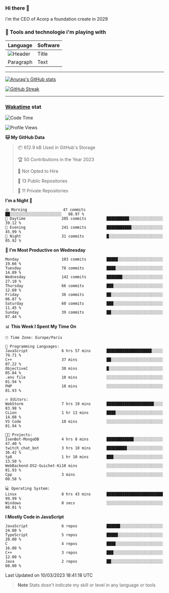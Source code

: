 ### Hi there 👋

i'm the CEO of Acorp a foundation create in 2029  

### 🧰 Tools and technologie i'm playing with

 | Language | Software |
| ----------- | ----------- |
| ![Header](https://img.shields.io/badge/Nuxt3-green&style=for-the-badge&logo=nustjs&logoColor=00DC82) | Title |
| Paragraph | Text |

---

[![Anurag's GitHub stats](https://github-readme-stats.vercel.app/api?username=ackimixs&show_icons=true&theme=github_dark&count_private=true)](https://www.ackimixs.xyz)

[![GitHub Streak](https://github-readme-streak-stats.herokuapp.com?user=Ackimixs&theme=github-dark-blue&date_format=j%20M%5B%20Y%5D&mode=weekly)](https://git.io/streak-stats)

---
 
 ### [Wakatime](https://wakatime.com/) stat

<!--START_SECTION:waka-->
![Code Time](http://img.shields.io/badge/Code%20Time-415%20hrs%2033%20mins-blue)

![Profile Views](http://img.shields.io/badge/Profile%20Views-10-blue)

**🐱 My GitHub Data** 

> 📦 612.9 kB Used in GitHub's Storage 
 > 
> 🏆 50 Contributions in the Year 2023
 > 
> 🚫 Not Opted to Hire
 > 
> 📜 13 Public Repositories 
 > 
> 🔑 11 Private Repositories 
 > 
**I'm a Night 🦉** 

```text
🌞 Morning                47 commits          ██░░░░░░░░░░░░░░░░░░░░░░░   08.97 % 
🌆 Daytime                205 commits         ██████████░░░░░░░░░░░░░░░   39.12 % 
🌃 Evening                241 commits         ███████████░░░░░░░░░░░░░░   45.99 % 
🌙 Night                  31 commits          █░░░░░░░░░░░░░░░░░░░░░░░░   05.92 % 
```
📅 **I'm Most Productive on Wednesday** 

```text
Monday                   103 commits         █████░░░░░░░░░░░░░░░░░░░░   19.66 % 
Tuesday                  78 commits          ████░░░░░░░░░░░░░░░░░░░░░   14.89 % 
Wednesday                142 commits         ███████░░░░░░░░░░░░░░░░░░   27.10 % 
Thursday                 66 commits          ███░░░░░░░░░░░░░░░░░░░░░░   12.60 % 
Friday                   36 commits          ██░░░░░░░░░░░░░░░░░░░░░░░   06.87 % 
Saturday                 60 commits          ███░░░░░░░░░░░░░░░░░░░░░░   11.45 % 
Sunday                   39 commits          ██░░░░░░░░░░░░░░░░░░░░░░░   07.44 % 
```


📊 **This Week I Spent My Time On** 

```text
🕑︎ Time Zone: Europe/Paris

💬 Programming Languages: 
JavaScript               6 hrs 57 mins       ████████████████████░░░░░   79.71 % 
C++                      37 mins             ██░░░░░░░░░░░░░░░░░░░░░░░   07.22 % 
ObjectiveC               30 mins             █░░░░░░░░░░░░░░░░░░░░░░░░   05.84 % 
.env file                10 mins             ░░░░░░░░░░░░░░░░░░░░░░░░░   01.94 % 
PHP                      10 mins             ░░░░░░░░░░░░░░░░░░░░░░░░░   01.93 % 

🔥 Editors: 
WebStorm                 7 hrs 19 mins       █████████████████████░░░░   83.98 % 
CLion                    1 hr 13 mins        ████░░░░░░░░░░░░░░░░░░░░░   14.08 % 
VS Code                  10 mins             ░░░░░░░░░░░░░░░░░░░░░░░░░   01.94 % 

🐱‍💻 Projects: 
IsenBot-MongoDB          4 hrs 8 mins        ████████████░░░░░░░░░░░░░   47.40 % 
twitch_chat_bot          3 hrs 10 mins       █████████░░░░░░░░░░░░░░░░   36.42 % 
tp8                      1 hr 10 mins        ███░░░░░░░░░░░░░░░░░░░░░░   13.50 % 
WebBackend-DS2-Guichet-Ki10 mins             ░░░░░░░░░░░░░░░░░░░░░░░░░   01.93 % 
Cpp                      3 mins              ░░░░░░░░░░░░░░░░░░░░░░░░░   00.58 % 

💻 Operating System: 
Linux                    8 hrs 43 mins       █████████████████████████   99.99 % 
Windows                  0 secs              ░░░░░░░░░░░░░░░░░░░░░░░░░   00.01 % 
```

**I Mostly Code in JavaScript** 

```text
JavaScript               6 repos             ██████░░░░░░░░░░░░░░░░░░░   24.00 % 
TypeScript               5 repos             █████░░░░░░░░░░░░░░░░░░░░   20.00 % 
C                        4 repos             ████░░░░░░░░░░░░░░░░░░░░░   16.00 % 
C++                      3 repos             ███░░░░░░░░░░░░░░░░░░░░░░   12.00 % 
Java                     2 repos             ██░░░░░░░░░░░░░░░░░░░░░░░   08.00 % 
```




 Last Updated on 10/03/2023 18:41:18 UTC
<!--END_SECTION:waka-->

> **Note**
> Stats dosn't indicate my skill or level in any language or tools
